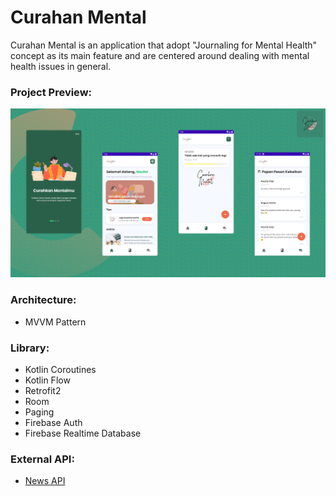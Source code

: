 # Curahan Mental
Curahan Mental is an application that adopt "Journaling for Mental Health" concept as its main feature and are centered around dealing with mental health issues in general.  

### Project Preview:
 <img src="https://raw.githubusercontent.com/blitzkz23/capstone-sib-curahan-mental-csd-062/main/app/src/main/res/drawable/ui_preview.png" alt="project"/> </img>

### Architecture:
- MVVM Pattern

### Library:
- Kotlin Coroutines
- Kotlin Flow
- Retrofit2
- Room
- Paging
- Firebase Auth
- Firebase Realtime Database

### External API:
- [News API](https://newsapi.org/)

